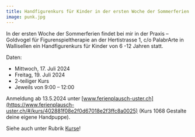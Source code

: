 ```yaml
---
title: Handfigurenkurs für Kinder in der ersten Woche der Sommerferien
image: punk.jpg
---
```

In der ersten Woche der Sommerferien findet bei mir in der Praxis – Goldvogel für Figurenspieltherapie an der Hertistrasse 1, c/o PalabrArte in Wallisellen ein Handfigurenkurs für Kinder von 6 -12 Jahren statt.

Daten:
- Mittwoch, 17. Juli 2024
- Freitag, 19. Juli 2024
- 2-teiliger Kurs
- Jeweils von 9:00 – 12:00

Anmeldung ab 13.5.2024 unter [www.ferienplausch-uster.ch](https://www.ferienplausch-uster.ch/#/kurs/402881f08e2f0d67018e2f3ffc8a0025) (Kurs 1068 Gestalte deine eigene Handpuppe).

Siehe auch unter Rubrik [Kurse](#/sections/6-kurse)!
